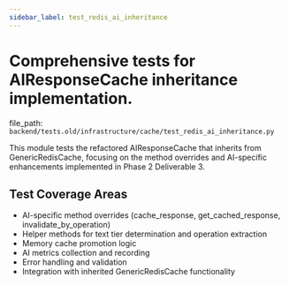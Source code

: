 ```yaml
---
sidebar_label: test_redis_ai_inheritance
---
```


# Comprehensive tests for AIResponseCache inheritance implementation.

  file_path: `backend/tests.old/infrastructure/cache/test_redis_ai_inheritance.py`

This module tests the refactored AIResponseCache that inherits from GenericRedisCache,
focusing on the method overrides and AI-specific enhancements implemented in
Phase 2 Deliverable 3.

## Test Coverage Areas

- AI-specific method overrides (cache_response, get_cached_response, invalidate_by_operation)
- Helper methods for text tier determination and operation extraction
- Memory cache promotion logic
- AI metrics collection and recording
- Error handling and validation
- Integration with inherited GenericRedisCache functionality
